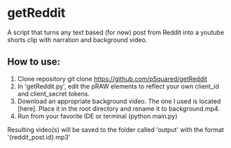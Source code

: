 # getReddit
A script that turns any text based (for now) post from Reddit into a youtube shorts clip with narration and background video.

## How to use:
1. Clone repository 
git clone https://github.com/p5quared/getReddit
2. In 'getReddit.py', edit the pRAW elements to reflect your own client_id and client_secret tokens.
3. Download an appropriate background video. The one I used is located [here]. Place it in the root directory and rename it to background.mp4.
4. Run from your favorite IDE or terminal (python main.py)

Resulting video(s) will be saved to the folder called 'output' with the format '{reddit_post.id}.mp3'
